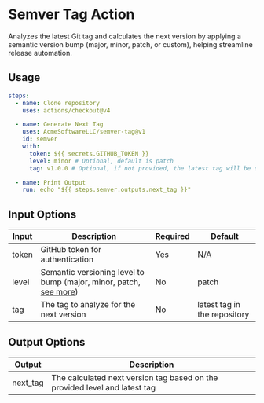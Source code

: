 # Semver Tag Action

Analyzes the latest Git tag and calculates the next version by applying a semantic version bump (major, minor, patch, or custom), helping streamline release automation.

## Usage

```yaml
steps:
  - name: Clone repository
    uses: actions/checkout@v4

  - name: Generate Next Tag
    uses: AcmeSoftwareLLC/semver-tag@v1
    id: semver
    with:
      token: ${{ secrets.GITHUB_TOKEN }}
      level: minor # Optional, default is patch
      tag: v1.0.0 # Optional, if not provided, the latest tag will be used

  - name: Print Output
    run: echo "${{ steps.semver.outputs.next_tag }}"
```

## Input Options
| Input | Description | Required | Default |
|-------|-------------|----------|---------
| token | GitHub token for authentication | Yes | N/A |
| level | Semantic versioning level to bump (major, minor, patch, [see more](https://github.com/DefinitelyTyped/DefinitelyTyped/blob/5f5a8dd065a29934723e2d42e4d7bf6817b75fa9/types/semver/index.d.ts#L104)) | No | patch |
| tag | The tag to analyze for the next version | No | latest tag in the repository |

## Output Options
| Output | Description |
|--------|-------------|
| next_tag | The calculated next version tag based on the provided level and latest tag |